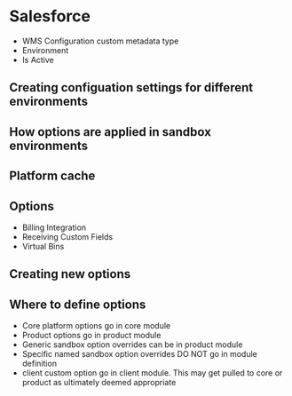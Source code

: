 # Salesforce

* WMS Configuration custom metadata type
* Environment
* Is Active

## Creating configuation settings for different environments

## How options are applied in sandbox environments

## Platform cache

## Options

* Billing Integration
* Receiving Custom Fields
* Virtual Bins

## Creating new options

## Where to define options

* Core platform options go in core module
* Product options go in product module
* Generic sandbox option overrides can be in product module
* Specific named sandbox option overrides DO NOT go in module definition
* client custom option go in client module. This may get pulled to core or product as ultimately deemed appropriate